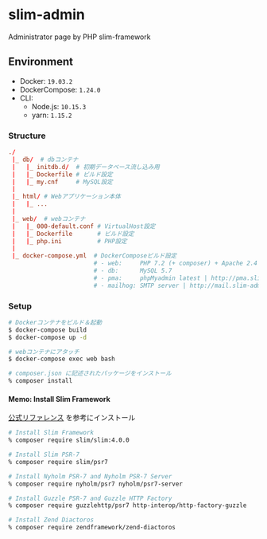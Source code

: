 # slim-admin

Administrator page by PHP slim-framework

## Environment

- Docker: `19.03.2`
- DockerCompose: `1.24.0`
- CLI:
    - Node.js: `10.15.3`
    - yarn: `1.15.2`

### Structure
```conf
./
 |_ db/  # dbコンテナ
 |   |_ initdb.d/  # 初期データベース流し込み用
 |   |_ Dockerfile # ビルド設定
 |   |_ my.cnf     # MySQL設定
 |
 |_ html/ # Webアプリケーション本体
 |   |_ ...
 |
 |_ web/  # webコンテナ
 |   |_ 000-default.conf # VirtualHost設定
 |   |_ Dockerfile       # ビルド設定
 |   |_ php.ini          # PHP設定
 |
 |_ docker-compose.yml  # DockerComposeビルド設定
                        # - web:     PHP 7.2 (+ composer) + Apache 2.4 | http://slim-admin.localhost
                        # - db:      MySQL 5.7
                        # - pma:     phpMyadmin latest | http://pma.slim-admin.localhost
                        # - mailhog: SMTP server | http://mail.slim-admin.localhost
```

### Setup
```bash
# Dockerコンテナをビルド＆起動
$ docker-compose build
$ docker-compose up -d

# webコンテナにアタッチ
$ docker-compose exec web bash

# composer.json に記述されたパッケージをインストール
% composer install
```

#### Memo: Install Slim Framework
[公式リファレンス](https://www.slimframework.com/docs/v4/start/installation.html) を参考にインストール

```bash
# Install Slim Framework
% composer require slim/slim:4.0.0

# Install Slim PSR-7
% composer require slim/psr7

# Install Nyholm PSR-7 and Nyholm PSR-7 Server
% composer require nyholm/psr7 nyholm/psr7-server

# Install Guzzle PSR-7 and Guzzle HTTP Factory
% composer require guzzlehttp/psr7 http-interop/http-factory-guzzle

# Install Zend Diactoros
% composer require zendframework/zend-diactoros
```

